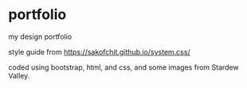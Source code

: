 # portfolio
my design portfolio

style guide from https://sakofchit.github.io/system.css/

coded using bootstrap, html, and css, and some images from Stardew Valley.
